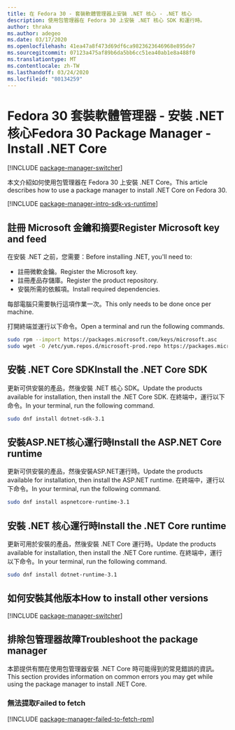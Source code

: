 ```yaml
---
title: 在 Fedora 30 - 套裝軟體管理器上安裝 .NET 核心 - .NET 核心
description: 使用包管理器在 Fedora 30 上安裝 .NET 核心 SDK 和運行時。
author: thraka
ms.author: adegeo
ms.date: 03/17/2020
ms.openlocfilehash: 41ea47a8f473d69df6ca9823623646968e895de7
ms.sourcegitcommit: 07123a475af89b6da5bb6cc51ea40ab1e8a488f0
ms.translationtype: MT
ms.contentlocale: zh-TW
ms.lasthandoff: 03/24/2020
ms.locfileid: "80134259"
---
```

# <a name="fedora-30-package-manager---install-net-core"></a><span data-ttu-id="59847-103">Fedora 30 套裝軟體管理器 - 安裝 .NET 核心</span><span class="sxs-lookup"><span data-stu-id="59847-103">Fedora 30 Package Manager - Install .NET Core</span></span>

[!INCLUDE [package-manager-switcher](./includes/package-manager-switcher.md)]

<span data-ttu-id="59847-104">本文介紹如何使用包管理器在 Fedora 30 上安裝 .NET Core。</span><span class="sxs-lookup"><span data-stu-id="59847-104">This article describes how to use a package manager to install .NET Core on Fedora 30.</span></span>

[!INCLUDE [package-manager-intro-sdk-vs-runtime](includes/package-manager-intro-sdk-vs-runtime.md)]

## <a name="register-microsoft-key-and-feed"></a><span data-ttu-id="59847-105">註冊 Microsoft 金鑰和摘要</span><span class="sxs-lookup"><span data-stu-id="59847-105">Register Microsoft key and feed</span></span>

<span data-ttu-id="59847-106">在安裝 .NET 之前，您需要：</span><span class="sxs-lookup"><span data-stu-id="59847-106">Before installing .NET, you'll need to:</span></span>

- <span data-ttu-id="59847-107">註冊微軟金鑰。</span><span class="sxs-lookup"><span data-stu-id="59847-107">Register the Microsoft key.</span></span>
- <span data-ttu-id="59847-108">註冊產品存儲庫。</span><span class="sxs-lookup"><span data-stu-id="59847-108">Register the product repository.</span></span>
- <span data-ttu-id="59847-109">安裝所需的依賴項。</span><span class="sxs-lookup"><span data-stu-id="59847-109">Install required dependencies.</span></span>

<span data-ttu-id="59847-110">每部電腦只需要執行這項作業一次。</span><span class="sxs-lookup"><span data-stu-id="59847-110">This only needs to be done once per machine.</span></span>

<span data-ttu-id="59847-111">打開終端並運行以下命令。</span><span class="sxs-lookup"><span data-stu-id="59847-111">Open a terminal and run the following commands.</span></span>

```bash
sudo rpm --import https://packages.microsoft.com/keys/microsoft.asc
sudo wget -O /etc/yum.repos.d/microsoft-prod.repo https://packages.microsoft.com/config/fedora/30/prod.repo
```

## <a name="install-the-net-core-sdk"></a><span data-ttu-id="59847-112">安裝 .NET Core SDK</span><span class="sxs-lookup"><span data-stu-id="59847-112">Install the .NET Core SDK</span></span>

<span data-ttu-id="59847-113">更新可供安裝的產品，然後安裝 .NET 核心 SDK。</span><span class="sxs-lookup"><span data-stu-id="59847-113">Update the products available for installation, then install the .NET Core SDK.</span></span> <span data-ttu-id="59847-114">在終端中，運行以下命令。</span><span class="sxs-lookup"><span data-stu-id="59847-114">In your terminal, run the following command.</span></span>

```bash
sudo dnf install dotnet-sdk-3.1
```

## <a name="install-the-aspnet-core-runtime"></a><span data-ttu-id="59847-115">安裝ASP.NET核心運行時</span><span class="sxs-lookup"><span data-stu-id="59847-115">Install the ASP.NET Core runtime</span></span>

<span data-ttu-id="59847-116">更新可供安裝的產品，然後安裝ASP.NET運行時。</span><span class="sxs-lookup"><span data-stu-id="59847-116">Update the products available for installation, then install the ASP.NET runtime.</span></span> <span data-ttu-id="59847-117">在終端中，運行以下命令。</span><span class="sxs-lookup"><span data-stu-id="59847-117">In your terminal, run the following command.</span></span>

```bash
sudo dnf install aspnetcore-runtime-3.1
```

## <a name="install-the-net-core-runtime"></a><span data-ttu-id="59847-118">安裝 .NET 核心運行時</span><span class="sxs-lookup"><span data-stu-id="59847-118">Install the .NET Core runtime</span></span>

<span data-ttu-id="59847-119">更新可用於安裝的產品，然後安裝 .NET Core 運行時。</span><span class="sxs-lookup"><span data-stu-id="59847-119">Update the products available for installation, then install the .NET Core runtime.</span></span> <span data-ttu-id="59847-120">在終端中，運行以下命令。</span><span class="sxs-lookup"><span data-stu-id="59847-120">In your terminal, run the following command.</span></span>

```bash
sudo dnf install dotnet-runtime-3.1
```

## <a name="how-to-install-other-versions"></a><span data-ttu-id="59847-121">如何安裝其他版本</span><span class="sxs-lookup"><span data-stu-id="59847-121">How to install other versions</span></span>

[!INCLUDE [package-manager-switcher](./includes/package-manager-heading-hack-pkgname.md)]

## <a name="troubleshoot-the-package-manager"></a><span data-ttu-id="59847-122">排除包管理器故障</span><span class="sxs-lookup"><span data-stu-id="59847-122">Troubleshoot the package manager</span></span>

<span data-ttu-id="59847-123">本節提供有關在使用包管理器安裝 .NET Core 時可能得到的常見錯誤的資訊。</span><span class="sxs-lookup"><span data-stu-id="59847-123">This section provides information on common errors you may get while using the package manager to install .NET Core.</span></span>

### <a name="failed-to-fetch"></a><span data-ttu-id="59847-124">無法提取</span><span class="sxs-lookup"><span data-stu-id="59847-124">Failed to fetch</span></span>

[!INCLUDE [package-manager-failed-to-fetch-rpm](includes/package-manager-failed-to-fetch-rpm.md)]
